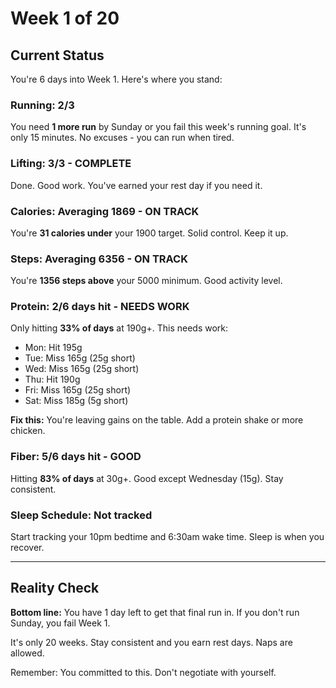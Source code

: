 # Week 1 of 20

## Current Status

You're 6 days into Week 1. Here's where you stand:

### Running: 2/3
You need **1 more run** by Sunday or you fail this week's running goal. It's only 15 minutes. No excuses - you can run when tired.

### Lifting: 3/3 - COMPLETE
Done. Good work. You've earned your rest day if you need it.

### Calories: Averaging 1869 - ON TRACK
You're **31 calories under** your 1900 target. Solid control. Keep it up.

### Steps: Averaging 6356 - ON TRACK
You're **1356 steps above** your 5000 minimum. Good activity level.

### Protein: 2/6 days hit - NEEDS WORK
Only hitting **33% of days** at 190g+. This needs work:
- Mon: Hit 195g
- Tue: Miss 165g (25g short)
- Wed: Miss 165g (25g short)
- Thu: Hit 190g
- Fri: Miss 165g (25g short)
- Sat: Miss 185g (5g short)

**Fix this:** You're leaving gains on the table. Add a protein shake or more chicken.

### Fiber: 5/6 days hit - GOOD
Hitting **83% of days** at 30g+. Good except Wednesday (15g). Stay consistent.

### Sleep Schedule: Not tracked
Start tracking your 10pm bedtime and 6:30am wake time. Sleep is when you recover.

---

## Reality Check

**Bottom line:** You have 1 day left to get that final run in. If you don't run Sunday, you fail Week 1. 

It's only 20 weeks. Stay consistent and you earn rest days. Naps are allowed.

Remember: You committed to this. Don't negotiate with yourself.